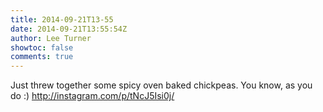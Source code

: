```yaml
---
title: 2014-09-21T13-55
date: 2014-09-21T13:55:54Z
author: Lee Turner
showtoc: false
comments: true
---
```


Just threw together some spicy oven baked chickpeas. You know, as you do :) http://instagram.com/p/tNcJ5Isi0j/

